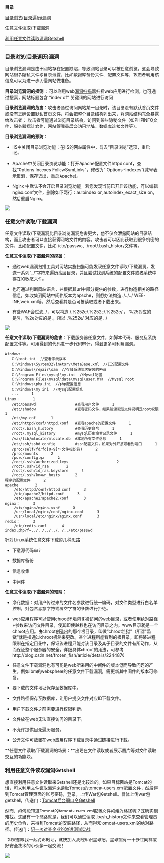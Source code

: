 **目录**

[目录浏览(目录遍历)漏洞](#t0 "目录浏览(目录遍历)漏洞")

[任意文件读取/下载漏洞](#t1 "任意文件读取/下载漏洞")

[利用任意文件读取漏洞Getshell](#t2 "利用任意文件读取漏洞Getshell")

* * *

### 目录浏览(目录遍历)漏洞

目录浏览漏洞是由于网站存在配置缺陷，导致网站目录可以被任意浏览，这会导致网站很多隐私文件与目录泄露，比如数据库备份文件、配置文件等，攻击者利用该信息可以为进一步入侵网站做准备。

**目录浏览漏洞的探测** ：可以利用web[漏洞扫描](https://so.csdn.net/so/search?q=%E6%BC%8F%E6%B4%9E%E6%89%AB%E6%8F%8F&spm=1001.2101.3001.7020)器扫描web应用进行检测，也可通过搜索，网站标题包含 “index of” 关键词的网站进行访问

**目录浏览漏洞的危害**：攻击者通过访问网站某一目录时，该目录没有默认首页文件或没有正确设置默认首页文件，将会把整个目录结构列出来，将网站结构完全暴露给攻击者； 攻击者可能通过浏览目录结构，访问到某些隐秘文件（如PHPINFO文件、服务器探针文件、网站管理员后台访问地址、数据库连接文件等）。

**目录浏览漏洞的预防**：

*   IIS中关闭目录浏览功能：在IIS的网站属性中，勾去“目录浏览”选项，重启IIS。
*   Apache中关闭目录浏览功能：打开Apache配置文件httpd.conf，查找“Options Indexes FollowSymLinks”，修改为“ Options -Indexes”(减号表示取消，保存退出，重启Apache)。
*   Nginx 中默认不会开启目录浏览功能，若您发现当前已开启该功能，可以编辑nginx.conf文件，删除如下两行：autoindex on;autoindex\_exact\_size on，然后重启Nginx。

![](https://img-blog.csdnimg.cn/20190727223800220.png?x-oss-process=image/watermark,type_ZmFuZ3poZW5naGVpdGk,shadow_10,text_aHR0cHM6Ly9ibG9nLmNzZG4ubmV0L3FxXzM2MTE5MTky,size_16,color_FFFFFF,t_70)

### 任意文件读取/下载漏洞

任意文件读取/下载漏洞比目录浏览漏洞危害更大，他不仅会泄露网站的目录结构，而且攻击者可以直接获得网站文件的内容。攻击者可以因此获取到很多机密的文件，比如配置文件，比如 /etc/passwd、/root/.bash\_history文件等。

**任意文件读取/下载漏洞的挖掘**：

*   通过web漏洞扫描工具对网站实施扫描可能发现任意文件读取/下载漏洞，发送一系列”../”字符来遍历高层目录，并且尝试找到系统的配置文件或者系统中存在的敏感文件。
*   也可通过判断网站语言，并根据其url中部分提供的参数，进行构造相关的路径信息，如收集到网站中间件版本为apache，则想办法构造../../../ WEB-INF/web.xml等，然后查看其是否可被读取或者下载出来。
*   有些WAF会过滤../，可以构造 /.%252e/.%252e/.%252e/ ， %25对应的是%，%2e对应的是.，所以 .%252e/ 对应的是 ../ 

![](https://img-blog.csdnimg.cn/20191210173832329.png?x-oss-process=image/watermark,type_ZmFuZ3poZW5naGVpdGk,shadow_10,text_aHR0cHM6Ly9ibG9nLmNzZG4ubmV0L3FxXzM2MTE5MTky,size_16,color_FFFFFF,t_70)

**任意文件读取/下载漏洞的危害**：下载服务器任意文件，如脚本代码、服务及系统配置文件等。可用得到的代码进一步代码审计，得到更多可利用漏洞。

```
Windows：      
   C:\boot.ini  //查看系统版本      
   C:\Windows\System32\inetsrv\MetaBase.xml  //IIS配置文件      
   C:\Windows\repair\sam  //存储系统初次安装的密码      
   C:\Program Files\mysql\my.ini  //Mysql配置      
   C:\Program Files\mysql\data\mysql\user.MYD  //Mysql root      
   C:\Windows\php.ini  //php配置信息      
   C:\Windows\my.ini  //Mysql配置信息      
   ...      1
Linux：      1
   /etc/passwd                  #查看用户文件      1
   /etc/shadow                  #查看密码文件，如果能读取该文件说明是root权限      1
   /etc/my.cnf       1
   /etc/httpd/conf/httpd.conf   #查看apache的配置文件      1
   /root/.bash_history          #查看历史命令      1
   /root/.mysql_history         #mysql历史命令记录文件      1
   /var/lib/mlocate/mlocate.db  #本地所有文件信息      1
   /etc/ssh/sshd_config         #ssh配置文件，如果对外开放可看到端口      1
   /proc/self/fd/fd[0-9]*(文件标识符)      2
   /proc/mounts      2
   /porc/config.gz      2
   /root/.ssh/authorized_keys                      2
   /root/.ssh/id_rsa        2
   /root/.ssh/id_ras.keystore      2
   /root/.ssh/known_hosts       2
程序的配置文件      2
apache：      2
    /etc/httpd/conf/httpd.conf      3
    /etc/apache2/httpd.conf      3
    /etc/apache2/apache2.conf       3
nginx：      3
    /etc/nginx/nginx.conf      3
    /usr/local/nginx/conf/nginx.conf      3
    /usr/local/etc/nginx/nginx.conf       3
redis：      3
    /etc/redis.conf       4
index.php?f=../../../../../../etc/passwd
```


针对Linux系统任意文件下载的几种思路：

*   下载源代码审计
*   数据库备份
*   信息收集
*   中间件

**任意文件读取/下载漏洞的预防：**

*   净化数据：对用户传过来的文件名参数进行统一编码，对文件类型进行白名单控制，对包含恶意字符或者空字符的参数进行拒绝。
*   web应用程序可以使用chroot环境包含被访问的web目录，或者使用绝对路径+参数来访问文件目录，使其即使越权也在访问目录之内。www目录就是一个chroot应用。由chroot创造出的那个根目录，叫做“chroot监狱”（所谓"监狱"就是指通过chroot机制来更改。某个进程所能看到的根目录，即将某进程限制在指定目录中，保证该进程只能对该目录及其子目录的文件有所动作，从而保证整个服务器的安全，详细具体chroot的用法，可参考http://blog.csdn.net/frozen\_fish/article/details/2244870
*   任意文件下载漏洞也有可能是web所采用的中间件的版本低而导致问题的产生，例如ibm的websphere的任意文件下载漏洞，需更新其中间件的版本可修复。
*   要下载的文件地址保存至数据库中。
*   文件路径保存至数据库，让用户提交文件对应ID下载文件。
*   用户下载文件之前需要进行权限判断。
*   文件放在web无法直接访问的目录下。
*   不允许提供目录遍历服务。
*   公开文件可放置在web应用程序下载目录中通过链接进行下载。

**任意文件读取/下载漏洞的场景：**出现在文件读取或者展示图片等对文件读取交互的功能块。

### 利用任意文件读取漏洞Getshell

想直接利用任意文件读取来Getshell还是比较难的。如果目标网站是Tomcat的话，可以利用文件读取漏洞来读取Tomcat的tomcat-users.xml配置文件，然后得到Tomcat管理页面的账号密码，登录，上传War包Getshell。具体上传war包getshell，传送门：[Tomcat后台弱口令Getshell](https://blog.csdn.net/qq_36119192/article/details/90446112#%E5%BC%B1%E5%8F%A3%E4%BB%A4%2BGetshell "Tomcat后台弱口令Getshell")

然而，如何能知道Tomcat的tomcat-users.xml配置文件的绝对路径呢？这确实很难找。这里有一个思路就是，我们可以通过读取 .bash\_history文件来查看管理员的历史命令，来得到Tomcat的安装路径，从而得知tomcat-users.xml的绝对路径。传送门：[记一次对某企业的渗透测试实战](https://blog.csdn.net/xiaoi123/article/details/80803390 "记一次对某企业的渗透测试实战")

  如果想跟我一起讨论的话，就快加入我的知识星球吧。星球里有一千多位同样爱好安全技术的小伙伴一起交流！

![](https://img-blog.csdnimg.cn/1219ed79e9ed449d85d27b732cda5ea6.jpg)